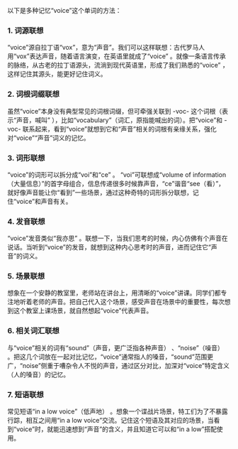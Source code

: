 以下是多种记忆“voice”这个单词的方法：

### 1. 词源联想
“voice”源自拉丁语“vox”，意为“声音”。我们可以这样联想：古代罗马人用“vox”表达声音，随着语言演变，在英语里就成了“voice” 。就像一条语言传承的脉络，从古老的拉丁语源头，流淌到现代英语里，形成了我们熟悉的“voice” ，这样记住其源头，能更好记住词义。

### 2. 词根词缀联想
虽然“voice”本身没有典型常见的词根词缀，但可牵强关联到 -voc- 这个词根（表示“声音，喊叫” ），比如“vocabulary”（词汇，原指能喊出的词）。把“voice”和 -voc- 联系起来，看到“voice”就想到它和“声音”相关的词根有亲缘关系，强化对“voice”“声音”词义的记忆。 

### 3. 词形联想
“voice”的词形可以拆分成“voi”和“ce” 。 “voi”可联想成“volume of information（大量信息）”的首字母组合，信息传递很多时候靠声音，“ce”谐音“see（看）”，就好像声音能让你“看到”一些场景，通过这种奇特的词形拆分联想，记住“voice”和声音有关。

### 4. 发音联想
“voice”发音类似“我亦思” 。联想一下，当我们思考的时候，内心仿佛有个声音在说话。当听到“voice”的发音，就想到这种内心思考时的声音，进而记住它“声音”的词义。

### 5. 场景联想
想象在一个安静的教室里，老师站在讲台上，用清晰的“voice”讲课。同学们都专注地听着老师的声音。把自己代入这个场景，感受声音在场景中的重要性，每次想到这个教室上课场景，就自然想起“voice”代表声音。 

### 6. 相关词汇联想
与“voice”相关的词有“sound”（声音，更广泛指各种声音） 、“noise”（噪音） 。把这几个词放在一起对比记忆，“voice”通常指人的嗓音，“sound”范围更广，“noise”侧重于嘈杂令人不悦的声音，通过区分对比，加深对“voice”特定含义（人的嗓音）的记忆。 

### 7. 短语联想
常见短语“in a low voice”（低声地） 。想象一个谍战片场景，特工们为了不暴露行踪，相互之间用“in a low voice”交流。记住这个短语及其对应的场景，当看到“voice”时，就能迅速想到“声音”的含义，并且知道它可以和“in a low”搭配使用。 